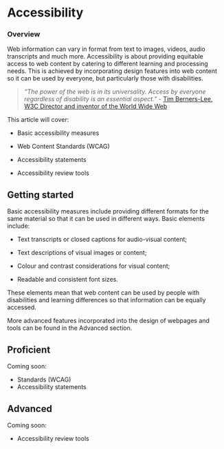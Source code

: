 # Accessibility

### Overview

Web information can vary in format from text to images, videos, audio transcripts and much more. Accessibility is about providing equitable access to web content by catering to different learning and processing needs. This is achieved by incorporating design features into web content so it can be used by everyone, but particularly those with disabilities.  

> *“The power of the web is in its universality. Access by everyone regardless of disability is an essential aspect.”* - [Tim Berners-Lee, W3C Director and inventor of the World Wide Web](https://www.w3.org/WAI/fundamentals/accessibility-intro/) 

This article will cover: 

- Basic accessibility measures 

- Web Content Standards (WCAG) 

- Accessibility statements  

- Accessibility review tools  

## Getting started 

Basic accessibility measures include providing different formats for the same material so that it can be used in different ways. Basic elements include: 

- Text transcripts or closed captions for audio-visual content; 

- Text descriptions of visual images or content; 

- Colour and contrast considerations for visual content; 

- Readable and consistent font sizes. 

These elements mean that web content can be used by people with disabilities and learning differences so that information can be equally accessed.  

More advanced features incorporated into the design of webpages and tools can be found in the Advanced section. 

## Proficient

Coming soon:
- Standards (WCAG)
- Accessibility statements

## Advanced

Coming soon:
- Accessibility review tools
